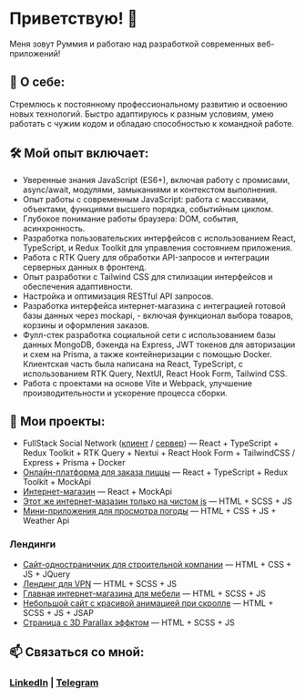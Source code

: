 # Приветствую! 👋  
Меня зовут Руммия и работаю над разработкой современных веб-приложений!

## 📌 О себе:
Стремлюсь к постоянному профессиональному развитию и освоению новых технологий. Быстро адаптируюсь к разным условиям, умею работать с чужим кодом и обладаю способностью к командной работе.

## 🛠️ Мой опыт включает:
- Уверенные знания JavaScript (ES6+), включая работу с промисами, async/await, модулями, замыканиями и контекстом выполнения.
- Опыт работы с современным JavaScript​: работа с массивами, объектами, функциями высшего порядка, событийным циклом.
- Глубокое понимание работы браузера: DOM, события, асинхронность.
- Разработка пользовательских интерфейсов с использованием React, TypeScript, и Redux Toolkit для управления состоянием приложения.
- Работа с RTK Query для обработки API-запросов и интеграции серверных данных в фронтенд.
- Опыт разработки с Tailwind CSS для стилизации интерфейсов и обеспечения адаптивности.
- Настройка и оптимизация RESTful API запросов.
- Разработка интерфейса интернет-магазина с интеграцией готовой базы данных через mockapi, - включая функционал выбора товаров, корзины и оформления заказов.
- Фулл-стек разработка социальной сети с использованием базы данных MongoDB, бэкенда на Express, JWT токенов для авторизации и схем на Prisma, а также контейнеризации с помощью Docker. Клиентская часть была написана на React, TypeScript, с использованием RTK Query, NextUI, React Hook Form, Tailwind CSS.
- Работа с проектами на основе Vite и Webpack, улучшение производительности и ускорение процесса сборки.

## 🚀 Мои проекты:
- FullStack Social Network ([клиент](https://github.com/Rummiya/threads) / [сервер](https://github.com/Rummiya/express-api)) — React + TypeScript + Redux Toolkit + RTK Query + Nextui + React Hook Form + TailwindCSS / Express + Prisma + Docker
- [Онлайн-платформа для заказа пиццы](https://github.com/Rummiya/react-pizza) — React + TypeScript + Redux Toolkit + MockApi
- [Интернет-магазин](https://github.com/Rummiya/react-sneakers) — React + MockApi
- [Этот же интернет-мазазин только на чистом js](https://github.com/Rummiya/js-sneakers) — HTML + SCSS + JS
- [Мини-приложения для просмотра погоды](https://github.com/Rummiya/weather-app) — HTML + CSS + JS + Weather Api

### Лендинги
- [Сайт-одностраничник для строительной компании](https://github.com/Rummiya/contsruction) — HTML + CSS + JS + JQuery
- [Лендинг для VPN](https://github.com/Rummiya/laslesVPN) — HTML + SCSS + JS
- [Главная интернет-магазина для мебели](https://github.com/Rummiya/panto) — HTML + SCSS + JS
- [Небольшой сайт с красивой анимацией при скролле](https://github.com/Rummiya/creative-scroll) — HTML + SCSS + JS + JSAP
- [Страница с 3D Parallax эффктом](https://github.com/Rummiya/natural-forest) — HTML + SCSS + JS

## 📫 Связаться со мной:
### [LinkedIn](https://linkedin.com/in/rummiya) | [Telegram](https://t.me/blowyourmiind)

